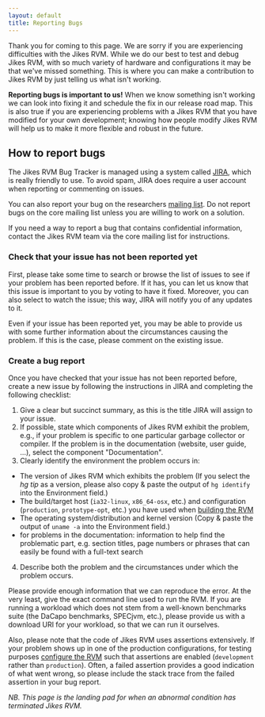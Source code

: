 ```yaml
---
layout: default 
title: Reporting Bugs
---
```


Thank you for coming to this page. We are sorry if you are experiencing difficulties with the Jikes RVM. While we do our best to test and debug Jikes RVM, with so much variety of hardware and configurations it may be that we've missed something. This is where you can make a contribution to Jikes RVM by just telling us what isn't working.

**Reporting bugs is important to us!** When we know something isn't working we can look into fixing it and schedule the fix in our release road map. This is also true if you are experiencing problems with a Jikes RVM that you have modified for your own development; knowing how people modify Jikes RVM will help us to make it more flexible and robust in the future.

## How to report bugs

The Jikes RVM Bug Tracker is managed using a system called [JIRA](https://xtenlang.atlassian.net/browse/RVM), which is really friendly to use. To avoid spam, JIRA does require a user account when reporting or commenting on issues.

You can also report your bug on the researchers [mailing list](/MailingLists/). Do not report bugs on the core mailing list unless you are willing to work on a solution.

If you need a way to report a bug that contains confidential information, contact the Jikes RVM team via the core mailing list for instructions.

### Check that your issue has not been reported yet

First, please take some time to search or browse the list of issues to see if your problem has been reported before. If it has, you can let us know that this issue is important to you by voting to have it fixed. Moreover, you can also select to watch the issue; this way, JIRA will notify you of any updates to it.

Even if your issue has been reported yet, you may be able to provide us with some further information about the circumstances causing the problem. If this is the case, please comment on the existing issue.

### Create a bug report

Once you have checked that your issue has not been reported before, create a new issue by following the instructions in JIRA and completing the following checklist:

1. Give a clear but succinct summary, as this is the title JIRA will assign to your issue.
2. If possible, state which components of Jikes RVM exhibit the problem, e.g., if your problem is specific to one particular garbage collector or compiler. If the problem is in the documentation (website, user guide, ...), select the component "Documentation".
3. Clearly identify the environment the problem occurs in:
  * The version of Jikes RVM which exhibits the problem (If you select the _hg tip_ as a version, please also copy & paste the output of `hg identify` into the Environment field.)
  * The build/target host (`ia32-linux`, `x86_64-osx`, etc.) and configuration (`production`, `prototype-opt`, etc.) you have used when [building the RVM](/UserGuide/BuildingJikesRVM/index.html#x5-60003l)
  * The operating system/distribution and kernel version (Copy & paste the output of `uname -a` into the Environment field.)
  * for problems in the documentation: information to help find the problematic part, e.g. section titles, page numbers or phrases that can easily be found with a full-text search
4. Describe both the problem and the circumstances under which the problem occurs.

Please provide enough information that we can reproduce the error. At the very least, give the exact command line used to run the RVM. If you are running a workload which does not stem from a well-known benchmarks suite (the DaCapo benchmarks, SPECjvm, etc.), please provide us with a download URI for your workload, so that we can run it ourselves.

Also, please note that the code of Jikes RVM uses assertions extensively. If your problem shows up in one of the production configurations, for testing purposes [configure the RVM](/UserGuide/ConfiguringJikesRVM/index.html#x6-430004) such that assertions are enabled (`development` rather than `production`). Often, a failed assertion provides a good indication of what went wrong, so please include the stack trace from the failed assertion in your bug report.

_NB. This page is the landing pad for when an abnormal condition has terminated Jikes RVM._

